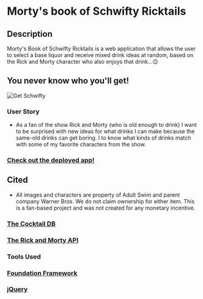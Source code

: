 # Morty's book of Schwifty Ricktails

## Description
 Morty's Book of Schwifty Ricktails is a web application that allows the user to select a base liquor and receive mixed drink ideas at random, based on the Rick and Morty character who also enjoys that drink...😉

## You never know who you'll get!
 ![Get Schwifty](./assets/Get%20Schwifty.gif)

 ### User Story 
 - As a fan of the show Rick and Morty (who is old enough to drink) I want to be surprised with new ideas for what drinks I can make because the same-old drinks can get boring. I to know what kinds of drinks match with some of my favorite characters from the show.  
### [Check out the deployed app!](https://sudo-apt-install.github.io/didactic/)



## Cited

- All images and characters are property of Adult Swim and parent company Warner Bros. We do not claim ownership for either item. This is a fan-based project and was not created for any monetary incentive. 

### [The Cocktail DB](https://www.thecocktaildb.com/)

### [The Rick and Morty API](https://rickandmortyapi.com/)

### Tools Used

### [Foundation Framework](https://get.foundation/frameworks-docs.html)

### [jQuery](https://jquery.com/)